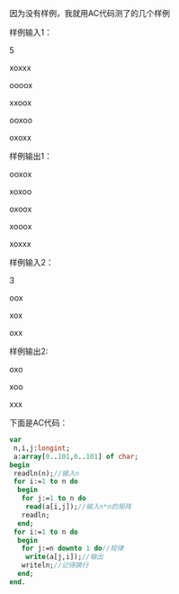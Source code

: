 因为没有样例，我就用AC代码测了的几个样例

样例输入1：

5

xoxxx

oooox

xxoox

ooxoo

oxoxx

样例输出1：

ooxox

xoxoo

oxoox

xooox

xoxxx

样例输入2：

3

oox

xox

oxx

样例输出2:

oxo

xoo

xxx

下面是AC代码：
```pascal
var
 n,i,j:longint;
 a:array[0..101,0..101] of char;
begin
 readln(n);//输入n
 for i:=1 to n do
  begin
   for j:=1 to n do
    read(a[i,j]);//输入n*n的矩阵
   readln;
  end;
 for i:=1 to n do
  begin
   for j:=n downto 1 do//规律
    write(a[j,i]);//输出
   writeln;//记得换行
  end;
end.
```